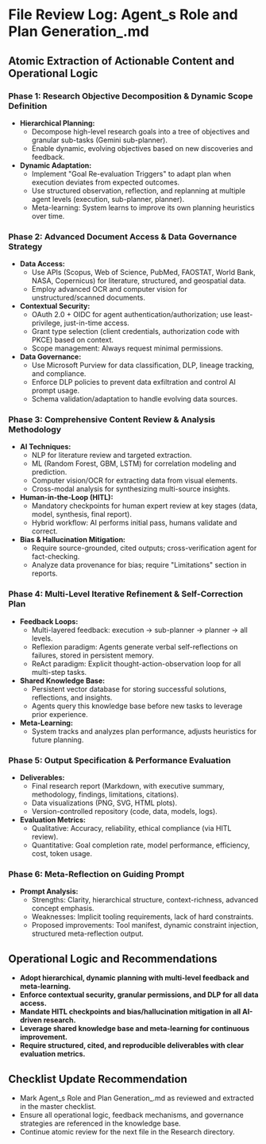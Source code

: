 # File Review Log: Agent_s Role and Plan Generation_.md

## Atomic Extraction of Actionable Content and Operational Logic

### Phase 1: Research Objective Decomposition & Dynamic Scope Definition
- **Hierarchical Planning:**
  - Decompose high-level research goals into a tree of objectives and granular sub-tasks (Gemini sub-planner).
  - Enable dynamic, evolving objectives based on new discoveries and feedback.
- **Dynamic Adaptation:**
  - Implement "Goal Re-evaluation Triggers" to adapt plan when execution deviates from expected outcomes.
  - Use structured observation, reflection, and replanning at multiple agent levels (execution, sub-planner, planner).
  - Meta-learning: System learns to improve its own planning heuristics over time.

### Phase 2: Advanced Document Access & Data Governance Strategy
- **Data Access:**
  - Use APIs (Scopus, Web of Science, PubMed, FAOSTAT, World Bank, NASA, Copernicus) for literature, structured, and geospatial data.
  - Employ advanced OCR and computer vision for unstructured/scanned documents.
- **Contextual Security:**
  - OAuth 2.0 + OIDC for agent authentication/authorization; use least-privilege, just-in-time access.
  - Grant type selection (client credentials, authorization code with PKCE) based on context.
  - Scope management: Always request minimal permissions.
- **Data Governance:**
  - Use Microsoft Purview for data classification, DLP, lineage tracking, and compliance.
  - Enforce DLP policies to prevent data exfiltration and control AI prompt usage.
  - Schema validation/adaptation to handle evolving data sources.

### Phase 3: Comprehensive Content Review & Analysis Methodology
- **AI Techniques:**
  - NLP for literature review and targeted extraction.
  - ML (Random Forest, GBM, LSTM) for correlation modeling and prediction.
  - Computer vision/OCR for extracting data from visual elements.
  - Cross-modal analysis for synthesizing multi-source insights.
- **Human-in-the-Loop (HITL):**
  - Mandatory checkpoints for human expert review at key stages (data, model, synthesis, final report).
  - Hybrid workflow: AI performs initial pass, humans validate and correct.
- **Bias & Hallucination Mitigation:**
  - Require source-grounded, cited outputs; cross-verification agent for fact-checking.
  - Analyze data provenance for bias; require "Limitations" section in reports.

### Phase 4: Multi-Level Iterative Refinement & Self-Correction Plan
- **Feedback Loops:**
  - Multi-layered feedback: execution → sub-planner → planner → all levels.
  - Reflexion paradigm: Agents generate verbal self-reflections on failures, stored in persistent memory.
  - ReAct paradigm: Explicit thought-action-observation loop for all multi-step tasks.
- **Shared Knowledge Base:**
  - Persistent vector database for storing successful solutions, reflections, and insights.
  - Agents query this knowledge base before new tasks to leverage prior experience.
- **Meta-Learning:**
  - System tracks and analyzes plan performance, adjusts heuristics for future planning.

### Phase 5: Output Specification & Performance Evaluation
- **Deliverables:**
  - Final research report (Markdown, with executive summary, methodology, findings, limitations, citations).
  - Data visualizations (PNG, SVG, HTML plots).
  - Version-controlled repository (code, data, models, logs).
- **Evaluation Metrics:**
  - Qualitative: Accuracy, reliability, ethical compliance (via HITL review).
  - Quantitative: Goal completion rate, model performance, efficiency, cost, token usage.

### Phase 6: Meta-Reflection on Guiding Prompt
- **Prompt Analysis:**
  - Strengths: Clarity, hierarchical structure, context-richness, advanced concept emphasis.
  - Weaknesses: Implicit tooling requirements, lack of hard constraints.
  - Proposed improvements: Tool manifest, dynamic constraint injection, structured meta-reflection output.

## Operational Logic and Recommendations
- **Adopt hierarchical, dynamic planning with multi-level feedback and meta-learning.**
- **Enforce contextual security, granular permissions, and DLP for all data access.**
- **Mandate HITL checkpoints and bias/hallucination mitigation in all AI-driven research.**
- **Leverage shared knowledge base and meta-learning for continuous improvement.**
- **Require structured, cited, and reproducible deliverables with clear evaluation metrics.**

## Checklist Update Recommendation
- Mark Agent_s Role and Plan Generation_.md as reviewed and extracted in the master checklist.
- Ensure all operational logic, feedback mechanisms, and governance strategies are referenced in the knowledge base.
- Continue atomic review for the next file in the Research directory.
